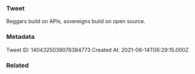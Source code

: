 ### Tweet
Beggars build on APIs, sovereigns build on open source.

### Metadata
Tweet ID: 1404325039076384773
Created At: 2021-06-14T06:29:15.000Z

### Related

